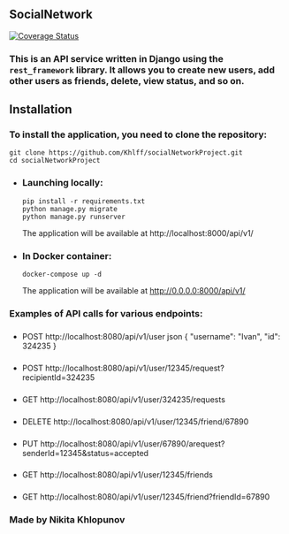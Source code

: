 ## SocialNetwork
[![Coverage Status](https://coveralls.io/repos/github/Khlff/placesRememberProject/badge.svg?branch=master)](https://coveralls.io/github/Khlff/placesRememberProject?branch=master)
### This is an API service written in Django using the `rest_framework` library. It allows you to create new users, add other users as friends, delete, view status, and so on.

## Installation
### To install the application, you need to clone the repository:
```
git clone https://github.com/Khlff/socialNetworkProject.git
cd socialNetworkProject
```
          
* ### Launching locally:
  ```
  pip install -r requirements.txt
  python manage.py migrate
  python manage.py runserver
  ```
  The application will be available at http://localhost:8000/api/v1/
* ### In Docker container:
  ```
  docker-compose up -d
  ```
  The application will be available at http://0.0.0.0:8000/api/v1/

###  Examples of API calls for various endpoints:
* ### 
    POST http://localhost:8080/api/v1/user
    json {
        "username": "Ivan",
        "id": 324235
    }
*  ###
    POST http://localhost:8080/api/v1/user/12345/request?recipientId=324235
* ###
    GET http://localhost:8080/api/v1/user/324235/requests
* ###
    DELETE http://localhost:8080/api/v1/user/12345/friend/67890
* ###
    PUT http://localhost:8080/api/v1/user/67890/arequest?senderId=12345&status=accepted
* ###
    GET http://localhost:8080/api/v1/user/12345/friends
* ###
    GET http://localhost:8080/api/v1/user/12345/friend?friendId=67890

###  Made by Nikita Khlopunov
